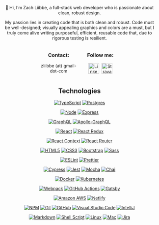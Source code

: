 <!-- <p align="center">
  <img position="center" src="https://github.com/zliibbe.png" alt="Zach"
  width="150" height="auto" />
 </p> -->

<p align="center">
👋 Hi, I’m Zach Liibbe, a full-stack web developer who is passionate about clean, robust design. 
</p>
<div align="center">

My passion lies in creating code that is both clean and robust. Code must be well-designed; visually appealing graphics and colors are a must, but I truly come alive writing purposeful, efficient, reusable code that, due to rigorous testing is resilient.</p>

  <div style="display: flex; width: 50%">
        <div style="flex: 1; margin-right: 20px">
          <h3>Contact:</h3>
          <p>zliibbe (at) gmail-dot-com</p>
        </div>  
        <div style="flex: 1;">
          <h3>Follow me: </h3>    
          <a href="https://www.linkedin.com/in/zachliibbe/" target="_blank"><img height="35" style="margin-right: 5px" src="https://cdn2.iconfinder.com/data/icons/social-icon-3/512/social_style_3_in-306.png"b alt="LinkedIn badge"/></a>  
          <a href="https://www.strava.com/athletes/2161990" target="_blank"><img height="35" src="https://cdn4.iconfinder.com/data/icons/logos-and-brands/512/323_Strava_logo-512.png" alt="Strava Badge"/></a>
        </div>  
  </div>

<p display='flex'; justify-content='center'>
  <h2 align='center'>Technologies</h2>
  <p align='center'>

  <a href="https://www.typescriptlang.org/" target="_blank">![TypeScript](https://img.shields.io/badge/typescript-fbe570.svg?style=for-the-badge&logo=typescript&logoColor=253031)</a> <a href="https://www.postgresql.org/" target="_blank">![Postgres](https://img.shields.io/badge/postgres-fbe570.svg?style=for-the-badge&logo=postgresql&logoColor=253031)
  </a> 

<a href="https://nodejs.org/en" target="_blank">![Node](https://img.shields.io/badge/Node.js-494949?style=for-the-badge&logo=node.js&logoColor=white)</a> <a href="https://expressjs.com/" target="_blank">![Express](https://img.shields.io/badge/express-494949.svg?style=for-the-badge&logo=express&logoColor=%white)</a>

<a href="https://graphql.org/" target="_blank">![GraphQL](https://img.shields.io/badge/-GraphQL-479900?style=for-the-badge&logo=graphql&logoColor=white)</a> <a href="https://www.apollographql.com/" target="_blank">![Apollo-GraphQL](https://img.shields.io/badge/-ApolloGraphQL-479900?style=for-the-badge&logo=apollo-graphql&logoColor=white)</a>

<a href="https://react.dev/" target="_blank">![React](https://img.shields.io/badge/react-4536df?style=for-the-badge&logo=react&logoColor=white)</a> <a href="https://react-redux.js.org/" target="_blank">![React Redux](https://img.shields.io/badge/Redux-4536df.svg?style=for-the-badge&logo=redux&logoColor=white)</a>

<a href="https://legacy.reactjs.org/docs/context.html" target="_blank">![React Context](https://img.shields.io/badge/react_context-4536df.svg?style=for-the-badge&logo=react&logoColor=white)</a> <a href="https://reactrouter.com/en/main" target="_blank">![React Router](https://img.shields.io/badge/React_Router-3647df?style=for-the-badge&logo=react-router&logoColor=white)</a>

<a href="https://graphql.org/" target="_blank">![HTML5](https://img.shields.io/badge/html5-d8ca67.svg?style=for-the-badge&logo=html5&logoColor=253031)</a> <a href="https://graphql.org/" target="_blank">![CSS3](https://img.shields.io/badge/css3-d8ca67.svg?style=for-the-badge&logo=css3&logoColor=253031)</a> <a href="https://graphql.org/" target="_blank">![Bootstrap](https://img.shields.io/badge/bootstrap-d8ca67.svg?style=for-the-badge&logo=bootstrap&logoColor=253031)</a> <a href="https://graphql.org/" target="_blank">![Sass](https://img.shields.io/badge/Sass-d8ca67?style=for-the-badge&logo=sass&logoColor=253031)</a>

<a href="https://eslint.org/" target="_blank">![ESLint](https://img.shields.io/badge/eslint-c3c3c3.svg?style=for-the-badge&logo=eslint&logoColor=253031)</a> <a href="https://prettier.io/" target="_blank">![Prettier](https://img.shields.io/badge/prettier-c3c3c3.svg?style=for-the-badge&logo=prettier&logoColor=253031)</a>

<a href="https://www.cypress.io/" target="_blank">![Cypress](https://img.shields.io/badge/-cypress-eeb342?style=for-the-badge&logo=cypress&logoColor=253031)</a> <a href="https://jestjs.io/" target="_blank">![Jest](https://img.shields.io/badge/-jest-eeb342?style=for-the-badge&logo=jest&logoColor=253031)</a>
<a href="https://mochajs.org/" target="_blank">![Mocha](https://img.shields.io/badge/-mocha-eeb342?style=for-the-badge&logo=mocha&logoColor=253031)</a> 
<a href="https://www.chaijs.com/" target="_blank">![Chai](https://img.shields.io/badge/chai-eeb342?style=for-the-badge&logo=chai&logoColor=253031)</a>

 <a href="https://www.docker.com/" target="_blank">![Docker](https://img.shields.io/badge/docker-b0de5b.svg?style=for-the-badge&logo=docker&logoColor=253031)</a> <a href="https://kubernetes.io/" target="_blank">![Kubernetes](https://img.shields.io/badge/kubernetes-b0de5b.svg?style=for-the-badge&logo=kubernetes&logoColor=253031)</a>

<a href="https://webpack.js.org/" target="_blank">![Webpack](https://img.shields.io/badge/webpack-8BCEEB.svg?style=for-the-badge&logo=webpack&logoColor=253031)</a>
<a href="https://docs.github.com/en/actions" target="_blank">![GitHub Actions](https://img.shields.io/badge/github%20actions-8BCEEB.svg?style=for-the-badge&logo=githubactions&logoColor=253031)</a>
<a href="https://www.gatsbyjs.com/" target="_blank">![Gatsby](https://img.shields.io/badge/Gatsby-8BCEEB.svg?style=for-the-badge&logo=gatsby&logoColor=253031)</a> 

 <a href="https://aws.amazon.com/" target="_blank">![Amazon AWS](https://img.shields.io/badge/Amazon_AWS-8BCEEB?style=for-the-badge&logo=amazon-aws&logoColor=253031)</a> <a href="https://www.netlify.com/" target="_blank">![Netlify](https://img.shields.io/badge/Netlify-8BCEEB?style=for-the-badge&logo=netlify&logoColor=253031)</a>  


<a href="https://www.npmjs.com/" target="_blank">![NPM](https://img.shields.io/badge/NPM-FFF.svg?style=for-the-badge&logo=npm&logoColor=253031)</a>
<a href="https://git-scm.com/" target="_blank">![Git](https://img.shields.io/badge/git-FFF.svg?style=for-the-badge&logo=git&logoColor=253031)</a>
<a href="https://github.com/" target="_blank">![GitHub](https://img.shields.io/badge/github-FFF.svg?style=for-the-badge&logo=github&logoColor=253031)</a>
<a href="https://code.visualstudio.com/" target="_blank">![Visual Studio Code](https://img.shields.io/badge/Visual%20Studio-FFF.svg?style=for-the-badge&logo=visual-studio&logoColor=black)</a> <a href="https://www.jetbrains.com/idea/" target="_blank">![IntelliJ](https://img.shields.io/badge/IntelliJIDEA-FFF.svg?style=for-the-badge&logo=intellij-idea&logoColor=253031)</a>

 <a href="https://www.markdownguide.org/" target="_blank">![Markdown](https://img.shields.io/badge/Markdown-FFF?style=for-the-badge&logo=markdown&logoColor=253031)</a> <a href="https://www.geeksforgeeks.org/introduction-linux-shell-shell-scripting/" target="_blank">![Shell Script](https://img.shields.io/badge/shell_script-FFF.svg?style=for-the-badge&logo=gnu-bash&logoColor=253031)</a> <a href="https://www.linux.org/" target="_blank">![Linux](https://img.shields.io/badge/Linux-FFF?style=for-the-badge&logo=linux&logoColor=253031)</a> <a href="https://en.wikipedia.org/wiki/MacOS" target="_blank">![Mac](https://img.shields.io/badge/mac%20os-FFF?style=for-the-badge&logo=apple&logoColor=253031)</a> <a href="https://www.atlassian.com/software/jira" target="_blank">![Jira](https://img.shields.io/badge/jira-FFF.svg?style=for-the-badge&logo=jira&logoColor=253031)</a> 


<!---
zliibbe/zliibbe is a ✨ special ✨ repository because its `README.md` (this file) appears on your GitHub profile.
You can click the Preview link to take a look at your changes.
--->
